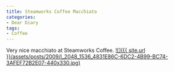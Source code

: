 ```yaml
---
title: Steamworks Coffee Macchiato
categories:
- Dear Diary
tags:
- Coffee
---
```


Very nice macchiato at Steamworks Coffee.
[![]({{ site.url }}/assets/posts/2009/l_2048_1536_4831E86C-6DC2-4B99-BC74-3AFEF72B2E07-440x330.jpg)](http://thingelstad.com/s/steamworks-coffee-macchiato/l_2048_1536_4831e86c-6dc2-4b99-bc74-3afef72b2e07-jpeg/img)
